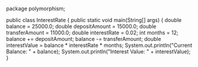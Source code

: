 package polymorphism;

public class InterestRate {
    public static void main(String[] args) {
        double balance = 25000.0;
        double depositAmount = 15000.0;
        double transferAmount = 11000.0;
        double interestRate = 0.02;
        int months = 12;
        balance += depositAmount;
        balance -= transferAmount;
        double interestValue = balance * interestRate * months;
        System.out.println("Current Balance: " + balance);
        System.out.println("Interest Value: " + interestValue);
    }

